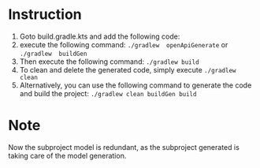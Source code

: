 # Instruction

1. Goto build.gradle.kts and add the following code:
2. execute the following command:
```./gradlew  openApiGenerate``` or ```./gradlew  buildGen```
3. Then execute the following command:
```./gradlew build```
4. To clean and delete the generated code, simply execute
```./gradlew clean```
5. Alternatively, you can use the following command to generate the code and build the project:
```./gradlew clean buildGen build```

# Note
Now the subproject model is redundant, as the subproject generated is taking care of the model generation. 
